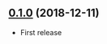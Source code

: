 ## [0.1.0](https://github.com/nicklockwood/Euclid/releases/tag/0.1.0) (2018-12-11)

- First release
